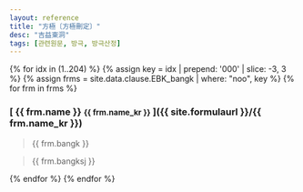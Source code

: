 ```yaml
---
layout: reference
title: "方極〔方極刪定〕"
desc: "吉益東洞"
tags: [관련원문, 방극, 방극산정]
---
```


{% for idx in (1..204) %}
{% assign key = idx | prepend: '000' | slice: -3, 3 %}
{% assign frms = site.data.clause.EBK_bangk | where: "noo", key %}
{% for frm in frms %}

<div id="{{ frm.name_kr }}" markdown="1">

### [ {{ frm.name }} <small>{{ frm.name_kr }}</small> ]({{ site.formulaurl }}/{{ frm.name_kr }})

> {{ frm.bangk }}

> {{ frm.bangksj }}

</div>

{% endfor %}
{% endfor %}
